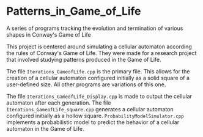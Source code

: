 # Patterns_in_Game_of_Life
A series of programs tracking the evolution and termination of various shapes in Conway's Game of Life

This project is centered around simulating a cellular automaton according the rules of Conway's Game of Life.
They were made for a research project that involved studying patterns produced in the Game of Life.

The file ```Iterations_GameofLife.cpp``` is the primary file. This allows for the creation of a cellular automaton configured
initially as a solid square of a user-defined size. All other programs are variations of this one.

The file ```Iterations_GameofLife_Display.cpp``` is made to output the cellular automaton after each generation.
The file ```Iterations_GameofLife_square.cpp``` generates a cellular automaton configured initially as a hollow square.
```ProbabilityModelSimulator.cpp``` implements a probabilistic model to predict the behavior of a cellular automaton in the Game of Life.
